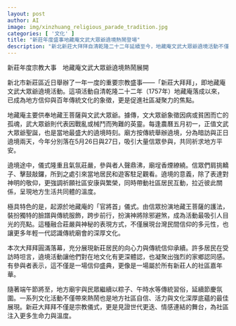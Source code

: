 ```yaml
---
layout: post
author: AI
image: img/xinzhuang_religious_parade_tradition.jpg
categories: [ '文化' ]
title: "新莊年度盛事地藏庵文武大眾爺遶境熱鬧登場"
description: "新北新莊大拜拜自清乾隆二十二年延續至今，地藏庵文武大眾爺遶境活動不僅象徵地方百年信仰與文化傳承，更是社區凝聚力核心。熱烈遶境、官將首神秘儀式吸引信眾與年輕世代參與，共同祈願地方安康繁榮，展現新莊居民家鄉認同與世代情感連結。"
---
```

新莊年度宗教大事　地藏庵文武大眾爺遶境熱鬧展開

新北市新莊區近日舉辦了一年一度的重要宗教盛事——「新莊大拜拜」，即地藏庵文武大眾爺遶境活動。這項活動自清乾隆二十二年（1757年）地藏庵落成以來，已成為地方信仰與百年傳統文化的象徵，更是促進社區凝聚力的焦點。

地藏庵主要供奉地藏王菩薩與文武大眾爺。據傳，文大眾爺象徵因病或貧困而亡的孤魂，武大眾爺則代表因戰亂或械鬥而殉難的英靈。每逢農曆五月初一，正值文武大眾爺聖誕，也是當地最盛大的遶境時刻。廟方按傳統舉辦遶境，分為暗訪與正日遶境兩天，今年分別落在5月26日與27日，吸引大量信眾參與，共同祈求地方平安。

遶境途中，儀式隆重且氣氛莊嚴，參與者人聲鼎沸，廟埕香煙繚繞。信眾們肩挑轎子、擊鼓敲鑼，所到之處引來當地居民和遊客駐足觀看。遶境的意義，除了表達對神明的敬仰，更強調祈願社區安康與繁榮，同時帶動社區居民互動，拉近彼此關係，呈現地方生活共同體的溫度。

極具特色的是，起源於地藏庵的「官將首」儀式。由信眾扮演地藏王菩薩的護法，裝扮獨特的臉譜與傳統服飾，跨步前行，扮演神將除邪避煞，成為活動最吸引人目光的亮點。這種融合莊嚴與神秘的表現方式，不僅展現台灣民間信仰的多元性，也讓更多年輕一代認識傳統廟會的深厚文化。

本次大拜拜圓滿落幕，充分展現新莊居民的向心力與傳統信仰承續。許多居民在受訪時坦言，遶境活動讓他們對在地文化有更深體認，也凝聚出強烈的家鄉認同感。有參與者表示，這不僅是一場信仰盛典，更像是一場屬於所有新莊人的社區嘉年華。

隨著端午節將至，地方廟宇與民眾繼續以粽子、午時水等傳統習俗，延續節慶氛圍。一系列文化活動不僅帶來熱鬧也是地方社區自信、活力與文化深厚底蘊的最佳展現。新莊大拜拜不僅是宗教儀式，更是見證世代更迭、情感連結的舞台，為社區注入更多生命力與溫度。